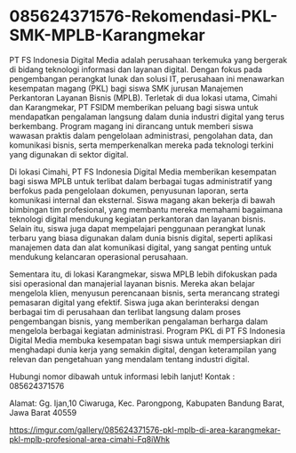 # 085624371576-Rekomendasi-PKL-SMK-MPLB-Karangmekar
PT FS Indonesia Digital Media adalah perusahaan terkemuka yang bergerak di bidang teknologi informasi dan layanan digital. Dengan fokus pada pengembangan perangkat lunak dan solusi IT, perusahaan ini menawarkan kesempatan magang (PKL) bagi siswa SMK jurusan Manajemen Perkantoran Layanan Bisnis (MPLB). Terletak di dua lokasi utama, Cimahi dan Karangmekar, PT FSIDM memberikan peluang bagi siswa untuk mendapatkan pengalaman langsung dalam dunia industri digital yang terus berkembang. Program magang ini dirancang untuk memberi siswa wawasan praktis dalam pengelolaan administrasi, pengolahan data, dan komunikasi bisnis, serta memperkenalkan mereka pada teknologi terkini yang digunakan di sektor digital.

Di lokasi Cimahi, PT FS Indonesia Digital Media memberikan kesempatan bagi siswa MPLB untuk terlibat dalam berbagai tugas administratif yang berfokus pada pengelolaan dokumen, penyusunan laporan, serta komunikasi internal dan eksternal. Siswa magang akan bekerja di bawah bimbingan tim profesional, yang membantu mereka memahami bagaimana teknologi digital mendukung kegiatan perkantoran dan layanan bisnis. Selain itu, siswa juga dapat mempelajari penggunaan perangkat lunak terbaru yang biasa digunakan dalam dunia bisnis digital, seperti aplikasi manajemen data dan alat komunikasi digital, yang sangat penting untuk mendukung kelancaran operasional perusahaan.

Sementara itu, di lokasi Karangmekar, siswa MPLB lebih difokuskan pada sisi operasional dan manajerial layanan bisnis. Mereka akan belajar mengelola klien, menyusun perencanaan bisnis, serta merancang strategi pemasaran digital yang efektif. Siswa juga akan berinteraksi dengan berbagai tim di perusahaan dan terlibat langsung dalam proses pengembangan bisnis, yang memberikan pengalaman berharga dalam mengelola berbagai kegiatan administrasi. Program PKL di PT FS Indonesia Digital Media membuka kesempatan bagi siswa untuk mempersiapkan diri menghadapi dunia kerja yang semakin digital, dengan keterampilan yang relevan dan pengetahuan yang mendalam tentang industri digital.

Hubungi nomor dibawah untuk informasi lebih lanjut!
Kontak :
085624371576

Alamat:
Gg. Ijan,10 Ciwaruga, Kec. Parongpong, Kabupaten Bandung Barat, Jawa Barat 40559

https://imgur.com/gallery/085624371576-pkl-mplb-di-area-karangmekar-pkl-mplb-profesional-area-cimahi-Fq8iWhk
